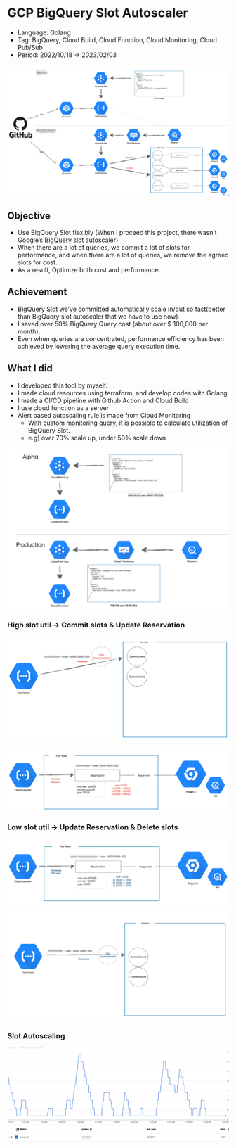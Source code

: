 # GCP BigQuery Slot Autoscaler

- Language: Golang
- Tag: BigQuery, Cloud Build, Cloud Function, Cloud Monitoring, Cloud Pub/Sub
- Period: 2022/10/18 → 2023/02/03

![Untitled](./images/Untitled.png)

## Objective

- Use BigQuery Slot flexibly (When I proceed this project, there wasn’t Google’s BigQuery slot autoscaler)
- When there are a lot of queries, we commit a lot of slots for performance, and when there are a lot of queries, we remove the agreed slots for cost.
- As a result, Optimize both cost and performance.

## Achievement

- BigQuery Slot we’ve committed automatically scale in/out so fast(better than BigQuery slot autoscaler that we have to use now)
- I saved over 50% BigQuery Query cost (about over $ 100,000 per month).
- Even when queries are concentrated, performance efficiency has been achieved by lowering the average query execution time.

## What I did

- I developed this tool by myself.
- I made cloud resources using terraform, and develop codes with Golang
- I made a CI/CD pipeline with Github Action and Cloud Build
- I use cloud function as a server
- Alert based autoscaling rule is made from Cloud Monitoring
  - With custom monitoring query, it is possible to calculate utilization of BigQuery Slot.
  - e.g) over 70% scale up, under 50% scale down

![Untitled](./images/Untitled%201.png)

### High slot util → Commit slots & Update Reservation

![Untitled](./images/Untitled%202.png)

![Untitled](./images/Untitled%203.png)

### Low slot util → Update Reservation & Delete slots

![Untitled](./images/Untitled%204.png)

![Untitled](./images/Untitled%205.png)

### Slot Autoscaling

![Untitled](./images/Untitled%206.png)
